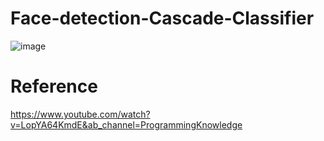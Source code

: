 # Face-detection-Cascade-Classifier









![image](https://user-images.githubusercontent.com/108604868/183235094-ec1f852c-4316-45ce-8ca0-868ce5d7720c.png)







# Reference
https://www.youtube.com/watch?v=LopYA64KmdE&ab_channel=ProgrammingKnowledge
